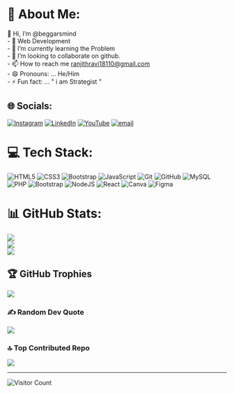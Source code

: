 # 💫 About Me:
👋 Hi, I’m @beggarsmind<br>- 👀 Web Development<br>- 🌱 I’m currently learning the Problem<br>- 💞️ I’m looking to collaborate on github.<br>- 📫 How to reach me ranjithravi18110@gmail.com<br>- 😄 Pronouns: ... He/Him<br>- ⚡ Fun fact: ... " i am Strategist "


## 🌐 Socials:
[![Instagram](https://img.shields.io/badge/Instagram-%23E4405F.svg?logo=Instagram&logoColor=white)](https://instagram.com/beggars_mind) [![LinkedIn](https://img.shields.io/badge/LinkedIn-%230077B5.svg?logo=linkedin&logoColor=white)](https://linkedin.com/in/ranjith-kumar807265) [![YouTube](https://img.shields.io/badge/YouTube-%23FF0000.svg?logo=YouTube&logoColor=white)](https://youtube.com/beggarsmind) [![email](https://img.shields.io/badge/Email-D14836?logo=gmail&logoColor=white)](mailto:ranjithravi18110@gmail.com) 

# 💻 Tech Stack:
![HTML5](https://img.shields.io/badge/html5-%23E34F26.svg?style=for-the-badge&logo=html5&logoColor=white) ![CSS3](https://img.shields.io/badge/css3-%231572B6.svg?style=for-the-badge&logo=css3&logoColor=white) ![Bootstrap](https://img.shields.io/badge/bootstrap-%238511FA.svg?style=for-the-badge&logo=bootstrap&logoColor=white) ![JavaScript](https://img.shields.io/badge/javascript-%23323330.svg?style=for-the-badge&logo=javascript&logoColor=%23F7DF1E) ![Git](https://img.shields.io/badge/git-%23F05033.svg?style=for-the-badge&logo=git&logoColor=white) ![GitHub](https://img.shields.io/badge/github-%23121011.svg?style=for-the-badge&logo=github&logoColor=white) ![MySQL](https://img.shields.io/badge/mysql-4479A1.svg?style=for-the-badge&logo=mysql&logoColor=white) ![PHP](https://img.shields.io/badge/php-%23777BB4.svg?style=for-the-badge&logo=php&logoColor=white) ![Bootstrap](https://img.shields.io/badge/bootstrap-%238511FA.svg?style=for-the-badge&logo=bootstrap&logoColor=white) ![NodeJS](https://img.shields.io/badge/node.js-6DA55F?style=for-the-badge&logo=node.js&logoColor=white) ![React](https://img.shields.io/badge/react-%2320232a.svg?style=for-the-badge&logo=react&logoColor=%2361DAFB) ![Canva](https://img.shields.io/badge/Canva-%2300C4CC.svg?style=for-the-badge&logo=Canva&logoColor=white) ![Figma](https://img.shields.io/badge/figma-%23F24E1E.svg?style=for-the-badge&logo=figma&logoColor=white)
# 📊 GitHub Stats:
![](https://github-readme-stats.vercel.app/api?username=beggarsmind&theme=default&hide_border=false&include_all_commits=true&count_private=false)<br/>
![](https://github-readme-streak-stats.herokuapp.com/?user=beggarsmind&theme=default&hide_border=false)<br/>
![](https://github-readme-stats.vercel.app/api/top-langs/?username=beggarsmind&theme=default&hide_border=false&include_all_commits=true&count_private=false&layout=compact)

## 🏆 GitHub Trophies
![](https://github-profile-trophy.vercel.app/?username=beggarsmind&theme=dark&no-frame=false&no-bg=false&margin-w=4)

### ✍️ Random Dev Quote
![](https://quotes-github-readme.vercel.app/api?type=horizontal&theme=radical)

### 🔝 Top Contributed Repo
![](https://github-contributor-stats.vercel.app/api?username=beggarsmind&limit=5&theme=default&combine_all_yearly_contributions=true)

---
![Visitor Count](https://img.shields.io/github/watchers/beggarsmind/beggarsmind?style=social)


<!-- Proudly created with GPRM ( https://gprm.itsvg.in ) -->
